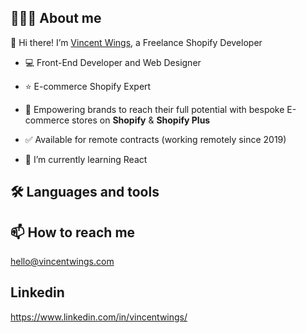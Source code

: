 ## 👨🏻‍💻 About me
👋 Hi there!
I’m [Vincent Wings](http://vincentwings.com/), a Freelance Shopify Developer

* 💻 Front-End Developer and Web Designer
* ⭐️ E-commerce Shopify Expert
* 🚀 Empowering brands to reach their full potential with bespoke E-commerce stores on **Shopify** & **Shopify Plus**
* ✅ Available for remote contracts (working remotely since 2019)

* 🌱 I’m currently learning React

## 🛠️ Languages and tools

## 📫 How to reach me
hello@vincentwings.com

## Linkedin
https://www.linkedin.com/in/vincentwings/

<!---
VincentWings/VincentWings is a ✨ special ✨ repository because its `README.md` (this file) appears on your GitHub profile.
You can click the Preview link to take a look at your changes.
--->
